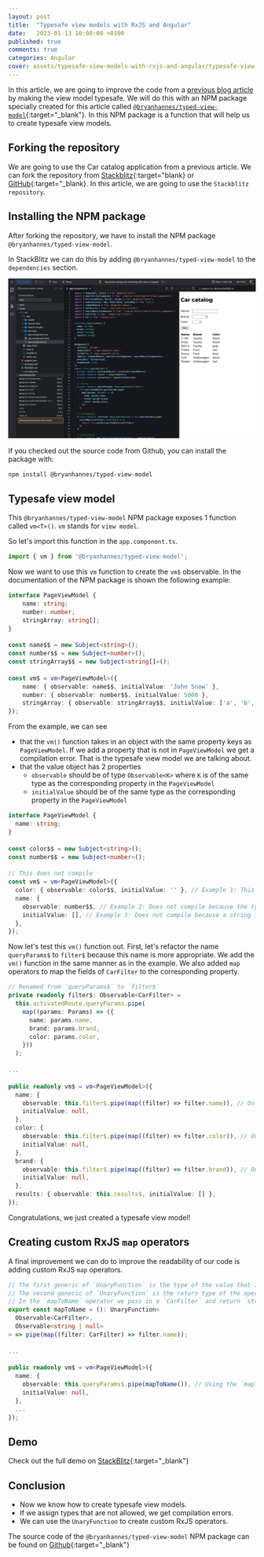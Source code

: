 ```yaml
---
layout: post
title:  "Typesafe view models with RxJS and Angular"
date:   2023-01-13 10:00:00 +0100
published: true
comments: true
categories: Angular
cover: assets/typesafe-view-models-with-rxjs-and-angular/typesafe-view-models-with-rxjs-and-angular.png
---
```


In this article, we are going to improve the code from a [previous blog article](/reactively-storing-and-retrieving-url-state-in-angular/) by making the view model typesafe. We will do this with an NPM package specially created for this article called [`@bryanhannes/typed-view-model`](https://www.npmjs.com/package/@bryanhannes/typed-view-model){:target="_blank"}. In this NPM package is a function that will help us to create typesafe view models.
 
## Forking the repository
We are going to use the Car catalog application from a previous article. We can fork the repository from [Stackblitz](https://stackblitz.com/edit/angular-ivy-y8vtzw?file=src%2Fapp%2Fapp.component.ts){:target="blank} 
or [GitHub](https://github.com/bryanhannes/car-catalog){:target="_blank}. In this article, we are going to use the `Stackblitz repository`.

## Installing the NPM package
After forking the repository, we have to install the NPM package `@bryanhannes/typed-view-model`.

In StackBlitz we can do this by adding `@bryanhannes/typed-view-model` to the `dependencies` section.

![Adding @bryanhannes/typed-view-model as dependency](/assets/typesafe-view-models-with-rxjs-and-angular/typed-view-models-1.png)

If you checked out the source code from Github, you can install the package with:

```shell
npm install @bryanhannes/typed-view-model
```

## Typesafe view model

This `@bryanhannes/typed-view-model` NPM package exposes 1 function called `vm<T>()`. `vm` stands for `view model`.

So let's import this function in the `app.component.ts`.

```typescript
import { vm } from '@bryanhannes/typed-view-model';
```

Now we want to use this `vm` function to create the `vm$` observable. In the documentation of the NPM package is shown the following example:
```typescript
interface PageViewModel {
    name: string;
    number: number;
    stringArray: string[];
}

const name$$ = new Subject<string>();
const number$$ = new Subject<number>();
const stringArray$$ = new Subject<string[]>();

const vm$ = vm<PageViewModel>({
    name: { observable: name$$, initialValue: 'John Snow' },
    number: { observable: number$$, initialValue: 5000 },
    stringArray: { observable: stringArray$$, initialValue: ['a', 'b', 'c'] },
});
```

From the example, we can see
- that the `vm()` function takes in an object with the same property keys as `PageViewModel`. If we add a property that is not in `PageViewModel` we get a compilation error. That is the typesafe view model we are talking about. 
- that the value object has 2 properties
  - `observable` should be of type `Observable<K>` where `K` is of the same type as the corresponding property in the `PageViewModel`
  - `initialValue` should be of the same type as the corresponding property in the `PageViewModel`

```typescript
interface PageViewModel {
  name: string;
}

const color$$ = new Subject<string>();
const number$$ = new Subject<number>();

// This does not compile
const vm$ = vm<PageViewModel>({
  color: { observable: color$$, initialValue: '' }, // Example 1: This line will not compile because 'color' is not a property of `PageViewModel`
  name: {
    observable: number$$, // Example 2: Does not compile because the type of the Subject is not assignable to the type of the property. Observable<number> is not assignable to Observable<string>
    initialValue: [], // Example 3: Does not compile because a string is expected here and not an array
  },
});
```
 
Now let's test this `vm()` function out. 
First, let's refactor the name `queryParams$` to `filter$` because this name is more appropriate.
We add the `vm()` function in the same manner as in the example.
We also added `map` operators to map the fields of `CarFilter` to the corresponding property.

```typescript
// Renamed from `queryParams$` to `filter$`
private readonly filter$: Observable<CarFilter> =
  this.activatedRoute.queryParams.pipe(
    map((params: Params) => ({
      name: params.name,
      brand: params.brand,
      color: params.color,
    }))
  );

...

public readonly vm$ = vm<PageViewModel>({
  name: {
    observable: this.filter$.pipe(map((filter) => filter.name)), // Only need the name property here
    initialValue: null,
  },
  color: {
    observable: this.filter$.pipe(map((filter) => filter.color)), // Only need the color property here
    initialValue: null,
  },
  brand: {
    observable: this.filter$.pipe(map((filter) => filter.brand)), // Only need the brand property here
    initialValue: null,
  },
  results: { observable: this.results$, initialValue: [] },
});
```

Congratulations, we just created a typesafe view model!

## Creating custom RxJS `map` operators
A final improvement we can do to improve the readability of our code is adding custom RxJS `map` operators.


```typescript
// The first generic of `UnaryFunction` is the type of the value that is passed in the operator
// The second generic of `UnaryFunction` is the return type of the operator
// In the `mapToName` operator we pass in a `CarFilter` and return `string` or `null`
export const mapToName = (): UnaryFunction<
  Observable<CarFilter>,
  Observable<string | null>
> => pipe(map((filter: CarFilter) => filter.name));

...

public readonly vm$ = vm<PageViewModel>({
  name: {
    observable: this.queryParams$.pipe(mapToName()), // Using the `mapToName()` operator
    initialValue: null,
  },
  ...
});
```

## Demo
Check out the full demo on [StackBlitz](https://stackblitz.com/edit/angular-ivy-k4t8eb?file=src%2Fapp%2Fapp.component.ts){:target="_blank"}

## Conclusion
- Now we know how to create typesafe view models. 
- If we assign types that are not allowed, we get compilation errors.
- We can use the `UnaryFunction` to create custom RxJS operators.

The source code of the `@bryanhannes/typed-view-model` NPM package can be found on [Github](https://github.com/bryanhannes/typed-view-model){:target="_blank"}

